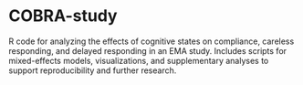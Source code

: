 # COBRA-study
R code for analyzing the effects of cognitive states on compliance, careless responding, and delayed responding in an EMA study. Includes scripts for mixed-effects models, visualizations, and supplementary analyses to support reproducibility and further research.
